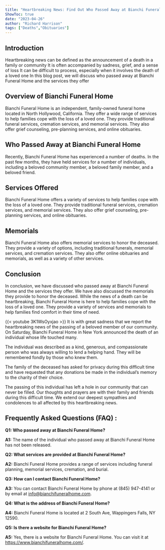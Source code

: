```yaml
---
title: "Heartbreaking News: Find Out Who Passed Away at Bianchi Funeral Home"
ShowToc: true 
date: "2023-04-26"
author: "Richard Harrison" 
tags: ["Deaths","Obituaries"]
---
```

## Introduction

Heartbreaking news can be defined as the announcement of a death in a family or community It is often accompanied by sadness, grief, and a sense of loss It can be difficult to process, especially when it involves the death of a loved one In this blog post, we will discuss who passed away at Bianchi Funeral Home and the services they offer

## Overview of Bianchi Funeral Home

Bianchi Funeral Home is an independent, family-owned funeral home located in North Hollywood, California. They offer a wide range of services to help families cope with the loss of a loved one. They provide traditional funeral services, cremation services, and memorial services. They also offer grief counseling, pre-planning services, and online obituaries. 

## Who Passed Away at Bianchi Funeral Home

Recently, Bianchi Funeral Home has experienced a number of deaths. In the past few months, they have held services for a number of individuals, including a beloved community member, a beloved family member, and a beloved friend. 

## Services Offered

Bianchi Funeral Home offers a variety of services to help families cope with the loss of a loved one. They provide traditional funeral services, cremation services, and memorial services. They also offer grief counseling, pre-planning services, and online obituaries. 

## Memorials

Bianchi Funeral Home also offers memorial services to honor the deceased. They provide a variety of options, including traditional funerals, memorial services, and cremation services. They also offer online obituaries and memorials, as well as a variety of other services. 

## Conclusion

In conclusion, we have discussed who passed away at Bianchi Funeral Home and the services they offer. We have also discussed the memorials they provide to honor the deceased. While the news of a death can be heartbreaking, Bianchi Funeral Home is here to help families cope with the loss of a loved one. They provide a variety of services and memorials to help families find comfort in their time of need.

{{< youtube 3K1WsOyxjao >}} 
It is with great sadness that we report the heartbreaking news of the passing of a beloved member of our community. On Saturday, Bianchi Funeral Home in New York announced the death of an individual whose life touched many. 

The individual was described as a kind, generous, and compassionate person who was always willing to lend a helping hand. They will be remembered fondly by those who knew them. 

The family of the deceased has asked for privacy during this difficult time and have requested that any donations be made in the individual’s memory to the charity of their choice. 

The passing of this individual has left a hole in our community that can never be filled. Our thoughts and prayers are with their family and friends during this difficult time. We extend our deepest sympathies and condolences to all affected by this heartbreaking news.

## Frequently Asked Questions (FAQ) :
**Q1: Who passed away at Bianchi Funeral Home?**

**A1:** The name of the individual who passed away at Bianchi Funeral Home has not been released. 

**Q2: What services are provided at Bianchi Funeral Home?**

**A2:** Bianchi Funeral Home provides a range of services including funeral planning, memorial services, cremation, and burial. 

**Q3: How can I contact Bianchi Funeral Home?**

**A3:** You can contact Bianchi Funeral Home by phone at (845) 947-4141 or by email at info@bianchifuneralhome.com. 

**Q4: What is the address of Bianchi Funeral Home?**

**A4:** Bianchi Funeral Home is located at 2 South Ave, Wappingers Falls, NY 12590. 

**Q5: Is there a website for Bianchi Funeral Home?**

**A5:** Yes, there is a website for Bianchi Funeral Home. You can visit it at https://www.bianchifuneralhome.com/.



